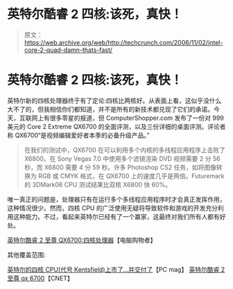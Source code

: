 # 英特尔酷睿 2 四核:该死，真快！

> 原文：<https://web.archive.org/web/http://techcrunch.com/2006/11/02/intel-core-2-quad-damn-thats-fast/>

# 英特尔酷睿 2 四核:该死，真快！

英特尔新的四核处理器终于有了定论:四核比两核好。从表面上看，这似乎没什么大不了的，但我相信你们都知道，并不是所有的新技术都兑现了它们的承诺。今天，互联网上有很多零星的报道，但 ComputerShopper.com 发布了一份对 999 美元的 Core 2 Extreme QX6700 的全面评测，以及三份详细的桌面评测。评论者称 QX6700“是视频编辑爱好者本季的必备升级产品。”

> 在我们的测试中，QX6700 在可以利用多个内核的多线程应用程序上击败了 X6800。在 Sony Vegas 7.0 中使用多个滤镜渲染 DVD 视频需要 2 分 56 秒，而 X6800 需要 4 分 59 秒。许多 Photoshop CS2 任务，如将图像转换为 RGB 或 CMYK 格式，在 QX6700 上的速度几乎是两倍。Futuremark 的 3DMark06 CPU 测试结果比双核 X6800 快 60%。

唯一真正的问题是，处理器只有在运行多个多线程应用程序时才会真正发挥作用，这种情况很少。然而，四核 CPU 的广泛使用无疑将导致软件和游戏的开发充分利用这种能力。不过，看起来英特尔已经有了一个赢家，这最终对我们所有人都有好处。

[英特尔酷睿 2 至尊 QX6700:四核处理器](https://web.archive.org/web/20130627211050/http://computershopper.com/roundups/intel_core_2_extreme_qx6700_quadcore_four_cores_to_the_floor)【电脑购物者】

其他覆盖范围:

[英特尔的四核 CPU(代号 Kentsfield)上市了…并交付了](https://web.archive.org/web/20130627211050/http://www.pcmag.com/article2/0,1895,2049756,00.asp)【PC mag】
[英特尔酷睿 2 至尊 qx 6700](https://web.archive.org/web/20130627211050/http://reviews.cnet.com/Intel_Core_2_Extreme_QX6700/4505-3086_7-32136314.html?tag=cnetfd.mt)【CNET】